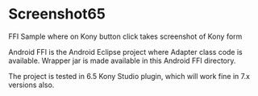 # Screenshot65
FFI Sample where on Kony button click takes screenshot of Kony form

Android FFI is the Android Eclipse project where Adapter class code is available.
Wrapper jar is made available in this Android FFI directory.

The project is tested in 6.5 Kony Studio plugin, which will work fine in 7.x versions also.
